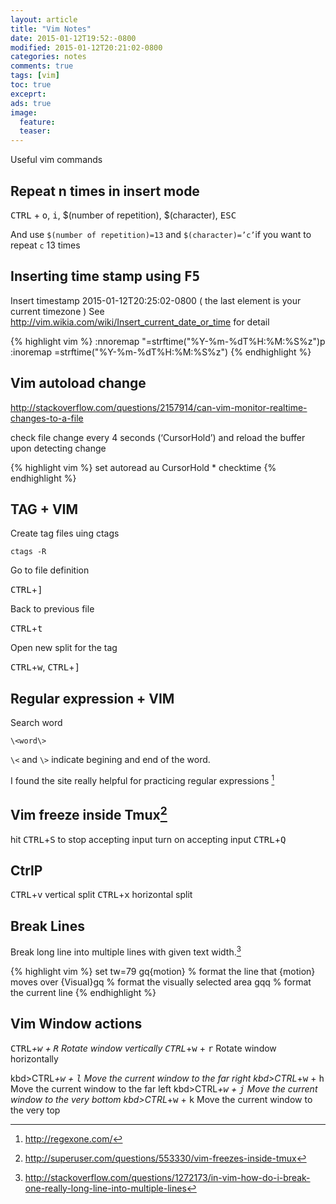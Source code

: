 ```yaml
---
layout: article
title: "Vim Notes"
date: 2015-01-12T19:52:-0800
modified: 2015-01-12T20:21:02-0800
categories: notes
comments: true
tags: [vim]
toc: true
exceprt:
ads: true
image:
  feature:
  teaser:
---
```


Useful vim commands

## Repeat n times in insert mode

<kbd>CTRL</kbd> + <kbd>o</kbd>, <kbd>i</kbd>, $(number of repetition), $(character), <kbd>ESC</kbd>

And use `$(number of repetition)=13` and `$(character)=’c’`if you want to repeat `c` 13 times
## Inserting time stamp using <kbd>F5</kbd>

Insert timestamp 2015-01-12T20:25:02-0800 ( the last element is your current timezone )
See <http://vim.wikia.com/wiki/Insert_current_date_or_time> for detail

<!--more-->

{% highlight vim %}
:nnoremap <F5> "=strftime("%Y-%m-%dT%H:%M:%S%z")<CR>p<br>
:inoremap <F5> <C-R>=strftime("%Y-%m-%dT%H:%M:%S%z")<CR>
{% endhighlight %}


## Vim autoload change

<http://stackoverflow.com/questions/2157914/can-vim-monitor-realtime-changes-to-a-file>

check file change every 4 seconds (‘CursorHold’) and reload the buffer upon detecting change

{% highlight vim %}
set autoread
au CursorHold * checktime
{% endhighlight %}

## TAG + VIM

Create tag files uing ctags

    ctags -R

Go to file definition

<kbd>CTRL</kbd>+<kbd>]</kbd>

Back to previous file

<kbd>CTRL</kbd>+<kbd>t</kbd>

Open new split for the tag

<kbd>CTRL</kbd>+<kbd>w</kbd>, <kbd>CTRL</kbd>+<kbd>]</kbd>


## Regular expression + VIM

Search word

    \<word\>

`\<` and `\>` indicate begining and end of the word.

I found the site really helpful for practicing regular expressions [^1]


## Vim freeze inside Tmux[^3]

hit <kbd>CTRL</kbd>+<kbd>S</kbd> to stop accepting input
turn on accepting input <kbd>CTRL</kbd>+<kbd>Q</kbd>

## CtrlP

<kbd>CTRL</kbd>+<kbd>v</kbd> vertical split
<kbd>CTRL</kbd>+<kbd>x</kbd> horizontal split

## Break Lines

Break long line into multiple lines with given text width.[^4]

{% highlight vim %}
set tw=79
gq{motion} % format the line that {motion} moves over
{Visual}gq % format the visually selected area
gqq        % format the current line
{% endhighlight %}

## Vim Window actions

<kbd>CTRL</kbd>_+<kbd>w</kbd> + <kbd>R</kbd> Rotate window vertically
<kbd>CTRL</kbd>_+<kbd>w</kbd> + <kbd>r</kbd> Rotate window horizontally

kbd>CTRL</kbd>_+<kbd>w</kbd> + <kbd>l</kbd> Move the current window to the far right
kbd>CTRL</kbd>_+<kbd>w</kbd> + <kbd>h</kbd> Move the current window to the far left
kbd>CTRL</kbd>_+<kbd>w</kbd> + <kbd>j</kbd> Move the current window to the very bottom 
kbd>CTRL</kbd>_+<kbd>w</kbd> + <kbd>k</kbd> Move the current window to the very top


[^1]: http://regexone.com/ 
[^2]: http://vim.wikia.com/wiki/Search_patterns
[^3]: http://superuser.com/questions/553330/vim-freezes-inside-tmux
[^4]: http://stackoverflow.com/questions/1272173/in-vim-how-do-i-break-one-really-long-line-into-multiple-lines
